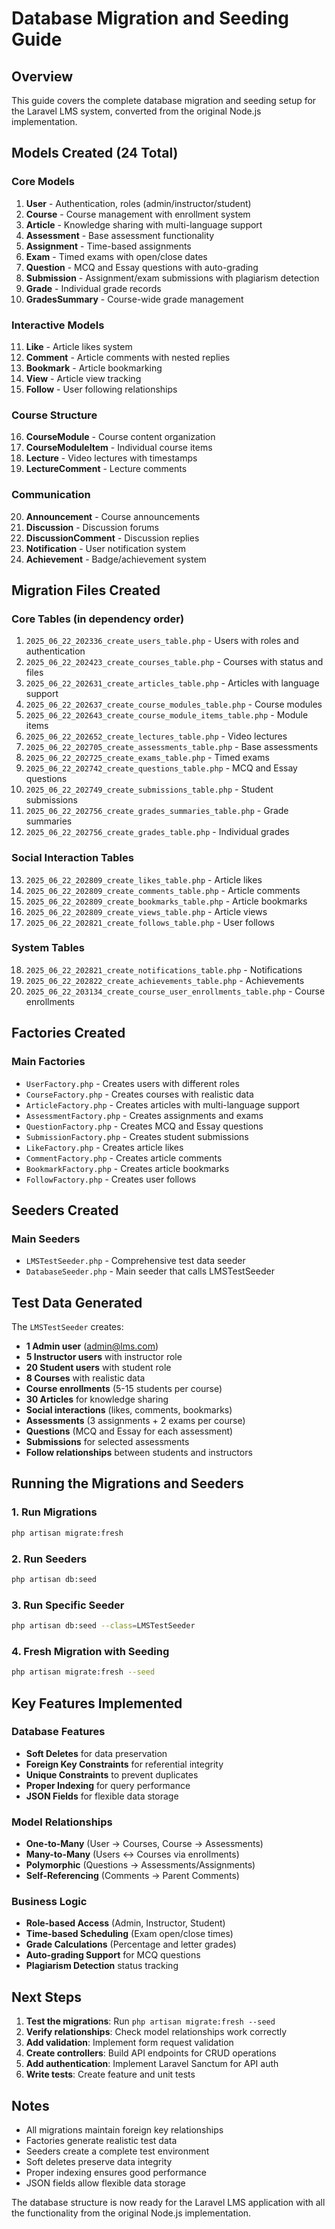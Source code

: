 # Database Migration and Seeding Guide

## Overview
This guide covers the complete database migration and seeding setup for the Laravel LMS system, converted from the original Node.js implementation.

## Models Created (24 Total)

### Core Models
1. **User** - Authentication, roles (admin/instructor/student)
2. **Course** - Course management with enrollment system
3. **Article** - Knowledge sharing with multi-language support
4. **Assessment** - Base assessment functionality
5. **Assignment** - Time-based assignments
6. **Exam** - Timed exams with open/close dates
7. **Question** - MCQ and Essay questions with auto-grading
8. **Submission** - Assignment/exam submissions with plagiarism detection
9. **Grade** - Individual grade records
10. **GradesSummary** - Course-wide grade management

### Interactive Models
11. **Like** - Article likes system
12. **Comment** - Article comments with nested replies
13. **Bookmark** - Article bookmarking
14. **View** - Article view tracking
15. **Follow** - User following relationships

### Course Structure
16. **CourseModule** - Course content organization
17. **CourseModuleItem** - Individual course items
18. **Lecture** - Video lectures with timestamps
19. **LectureComment** - Lecture comments

### Communication
20. **Announcement** - Course announcements
21. **Discussion** - Discussion forums
22. **DiscussionComment** - Discussion replies
23. **Notification** - User notification system
24. **Achievement** - Badge/achievement system

## Migration Files Created

### Core Tables (in dependency order)
1. `2025_06_22_202336_create_users_table.php` - Users with roles and authentication
2. `2025_06_22_202423_create_courses_table.php` - Courses with status and files
3. `2025_06_22_202631_create_articles_table.php` - Articles with language support
4. `2025_06_22_202637_create_course_modules_table.php` - Course modules
5. `2025_06_22_202643_create_course_module_items_table.php` - Module items
6. `2025_06_22_202652_create_lectures_table.php` - Video lectures
7. `2025_06_22_202705_create_assessments_table.php` - Base assessments
8. `2025_06_22_202725_create_exams_table.php` - Timed exams
9. `2025_06_22_202742_create_questions_table.php` - MCQ and Essay questions
10. `2025_06_22_202749_create_submissions_table.php` - Student submissions
11. `2025_06_22_202756_create_grades_summaries_table.php` - Grade summaries
12. `2025_06_22_202756_create_grades_table.php` - Individual grades

### Social Interaction Tables
13. `2025_06_22_202809_create_likes_table.php` - Article likes
14. `2025_06_22_202809_create_comments_table.php` - Article comments
15. `2025_06_22_202809_create_bookmarks_table.php` - Article bookmarks
16. `2025_06_22_202809_create_views_table.php` - Article views
17. `2025_06_22_202821_create_follows_table.php` - User follows

### System Tables
18. `2025_06_22_202821_create_notifications_table.php` - Notifications
19. `2025_06_22_202822_create_achievements_table.php` - Achievements
20. `2025_06_22_203134_create_course_user_enrollments_table.php` - Course enrollments

## Factories Created

### Main Factories
- `UserFactory.php` - Creates users with different roles
- `CourseFactory.php` - Creates courses with realistic data
- `ArticleFactory.php` - Creates articles with multi-language support
- `AssessmentFactory.php` - Creates assignments and exams
- `QuestionFactory.php` - Creates MCQ and Essay questions
- `SubmissionFactory.php` - Creates student submissions
- `LikeFactory.php` - Creates article likes
- `CommentFactory.php` - Creates article comments
- `BookmarkFactory.php` - Creates article bookmarks
- `FollowFactory.php` - Creates user follows

## Seeders Created

### Main Seeders
- `LMSTestSeeder.php` - Comprehensive test data seeder
- `DatabaseSeeder.php` - Main seeder that calls LMSTestSeeder

## Test Data Generated

The `LMSTestSeeder` creates:
- **1 Admin user** (admin@lms.com)
- **5 Instructor users** with instructor role
- **20 Student users** with student role
- **8 Courses** with realistic data
- **Course enrollments** (5-15 students per course)
- **30 Articles** for knowledge sharing
- **Social interactions** (likes, comments, bookmarks)
- **Assessments** (3 assignments + 2 exams per course)
- **Questions** (MCQ and Essay for each assessment)
- **Submissions** for selected assessments
- **Follow relationships** between students and instructors

## Running the Migrations and Seeders

### 1. Run Migrations
```bash
php artisan migrate:fresh
```

### 2. Run Seeders
```bash
php artisan db:seed
```

### 3. Run Specific Seeder
```bash
php artisan db:seed --class=LMSTestSeeder
```

### 4. Fresh Migration with Seeding
```bash
php artisan migrate:fresh --seed
```

## Key Features Implemented

### Database Features
- **Soft Deletes** for data preservation
- **Foreign Key Constraints** for referential integrity
- **Unique Constraints** to prevent duplicates
- **Proper Indexing** for query performance
- **JSON Fields** for flexible data storage

### Model Relationships
- **One-to-Many** (User → Courses, Course → Assessments)
- **Many-to-Many** (Users ↔ Courses via enrollments)
- **Polymorphic** (Questions → Assessments/Assignments)
- **Self-Referencing** (Comments → Parent Comments)

### Business Logic
- **Role-based Access** (Admin, Instructor, Student)
- **Time-based Scheduling** (Exam open/close times)
- **Grade Calculations** (Percentage and letter grades)
- **Auto-grading Support** for MCQ questions
- **Plagiarism Detection** status tracking

## Next Steps

1. **Test the migrations**: Run `php artisan migrate:fresh --seed`
2. **Verify relationships**: Check model relationships work correctly
3. **Add validation**: Implement form request validation
4. **Create controllers**: Build API endpoints for CRUD operations
5. **Add authentication**: Implement Laravel Sanctum for API auth
6. **Write tests**: Create feature and unit tests

## Notes

- All migrations maintain foreign key relationships
- Factories generate realistic test data
- Seeders create a complete test environment
- Soft deletes preserve data integrity
- Proper indexing ensures good performance
- JSON fields allow flexible data storage

The database structure is now ready for the Laravel LMS application with all the functionality from the original Node.js implementation. 
